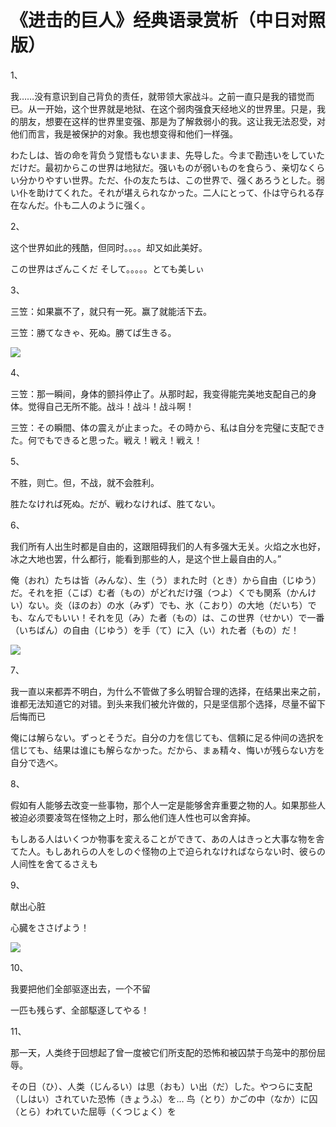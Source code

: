 《进击的巨人》经典语录赏析（中日对照版）
=======================================

1、

我……没有意识到自己背负的责任，就带领大家战斗。之前一直只是我的错觉而已。从一开始，这个世界就是地狱、在这个弱肉强食天经地义的世界里。只是，我的朋友，想要在这样的世界里变强、那是为了解救弱小的我。这让我无法忍受，对他们而言，我是被保护的对象。我也想变得和他们一样强。

わたしは、皆の命を背负う覚悟もないまま、先导した。今まで勘违いをしていただけだ。最初からこの世界は地狱だ。强いものが弱いものを食らう、亲切なくらい分かりやすい世界。ただ、仆の友たちは、この世界で、强くあろうとした。弱い仆を助けてくれた。それが堪えられなかった。二人にとって、仆は守られる存在なんだ。仆も二人のように强く。

2、

这个世界如此的残酷，但同时。。。。却又如此美好。

この世界はざんこくだ そして。。。。。とても美しぃ

3、

三笠：如果赢不了，就只有一死。赢了就能活下去。

三笠：勝てなきゃ、死ぬ。勝てば生きる。

![](http://biangbiangpic.b0.upaiyun.com/blog/dd801d3224a254532a9a1ef5a0a860b6.jpg)

4、

三笠：那一瞬间，身体的颤抖停止了。从那时起，我变得能完美地支配自己的身体。觉得自己无所不能。战斗！战斗！战斗啊！

三笠：その瞬間、体の震えが止まった。その時から、私は自分を完璧に支配できた。何でもできると思った。戦え！戦え！戦え！

5、

不胜，则亡。但，不战，就不会胜利。 

胜たなければ死ぬ。だが、戦わなければ、胜てない。 


6、

我们所有人出生时都是自由的，这跟阻碍我们的人有多强大无关。火焰之水也好，冰之大地也罢，什么都行，能看到那些的人，是这个世上最自由的人。”

俺（おれ）たちは皆（みんな）、生（う）まれた时（とき）から自由（じゆう）だ。それを拒（こば）む者（もの）がどれだけ强（つよ）くでも関系（かんけい）ない。炎（ほのお）の水（みず）でも、氷（こおり）の大地（だいち）でも、なんでもいい！それを见（み）た者（もの）は、この世界（せかい）で一番（いちばん）の自由（じゆう）を手（て）に入（い）れた者（もの）だ！

![](http://biangbiangpic.b0.upaiyun.com/blog/fa232d7b81f4e2fbaa4eff98196a9202.jpg)

7、

我一直以来都弄不明白，为什么不管做了多么明智合理的选择，在结果出来之前，谁都无法知道它的对错。到头来我们被允许做的，只是坚信那个选择，尽量不留下后悔而已

俺には解らない。ずっとそうだ。自分の力を信じても、信頼に足る仲间の选択を信じても、结果は谁にも解らなかった。だから、まぁ精々、悔いが残らない方を自分で选べ。

8、

假如有人能够去改变一些事物，那个人一定是能够舍弃重要之物的人。如果那些人被迫必须要凌驾在怪物之上时，那么他们连人性也可以舍弃掉。 

もしある人はいくつか物事を変えることができて、あの人はきっと大事な物を舎てた人。もしあれらの人をしのぐ怪物の上で迫られなければならない时、彼らの人间性を舍てるさえも

9、

献出心脏

心臓をささげよう！

![](http://biangbiangpic.b0.upaiyun.com/blog/26cad585ed77ef13284d2dd99a150a13.jpg)

10、

我要把他们全部驱逐出去，一个不留

一匹も残らず、全部駆逐してやる！


11、

那一天，人类终于回想起了曾一度被它们所支配的恐怖和被囚禁于鸟笼中的那份屈辱。

その日（ひ）、人类（じんるい）は思（おも）い出（だ）した。やつらに支配（しはい）されていた恐怖（きょうふ）を… 鸟（とり）かごの中（なか）に囚（とら）われていた屈辱（くつじょく）を
